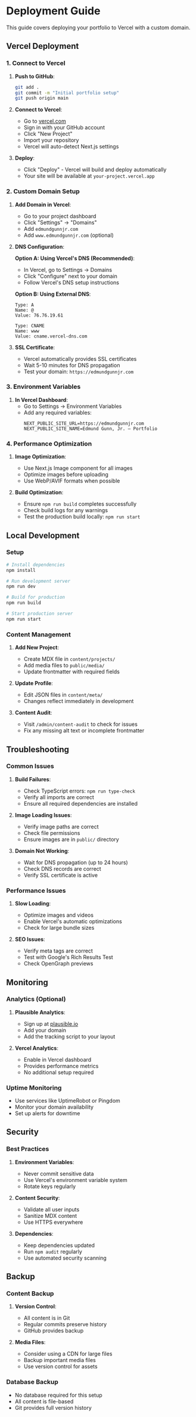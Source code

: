 # Deployment Guide

This guide covers deploying your portfolio to Vercel with a custom domain.

## Vercel Deployment

### 1. Connect to Vercel

1. **Push to GitHub**:
   ```bash
   git add .
   git commit -m "Initial portfolio setup"
   git push origin main
   ```

2. **Connect to Vercel**:
   - Go to [vercel.com](https://vercel.com)
   - Sign in with your GitHub account
   - Click "New Project"
   - Import your repository
   - Vercel will auto-detect Next.js settings

3. **Deploy**:
   - Click "Deploy" - Vercel will build and deploy automatically
   - Your site will be available at `your-project.vercel.app`

### 2. Custom Domain Setup

1. **Add Domain in Vercel**:
   - Go to your project dashboard
   - Click "Settings" → "Domains"
   - Add `edmundgunnjr.com`
   - Add `www.edmundgunnjr.com` (optional)

2. **DNS Configuration**:
   
   **Option A: Using Vercel's DNS (Recommended)**:
   - In Vercel, go to Settings → Domains
   - Click "Configure" next to your domain
   - Follow Vercel's DNS setup instructions
   
   **Option B: Using External DNS**:
   ```
   Type: A
   Name: @
   Value: 76.76.19.61
   
   Type: CNAME
   Name: www
   Value: cname.vercel-dns.com
   ```

3. **SSL Certificate**:
   - Vercel automatically provides SSL certificates
   - Wait 5-10 minutes for DNS propagation
   - Test your domain: `https://edmundgunnjr.com`

### 3. Environment Variables

1. **In Vercel Dashboard**:
   - Go to Settings → Environment Variables
   - Add any required variables:
     ```
     NEXT_PUBLIC_SITE_URL=https://edmundgunnjr.com
     NEXT_PUBLIC_SITE_NAME=Edmund Gunn, Jr. — Portfolio
     ```

### 4. Performance Optimization

1. **Image Optimization**:
   - Use Next.js Image component for all images
   - Optimize images before uploading
   - Use WebP/AVIF formats when possible

2. **Build Optimization**:
   - Ensure `npm run build` completes successfully
   - Check build logs for any warnings
   - Test the production build locally: `npm run start`

## Local Development

### Setup

```bash
# Install dependencies
npm install

# Run development server
npm run dev

# Build for production
npm run build

# Start production server
npm run start
```

### Content Management

1. **Add New Project**:
   - Create MDX file in `content/projects/`
   - Add media files to `public/media/`
   - Update frontmatter with required fields

2. **Update Profile**:
   - Edit JSON files in `content/meta/`
   - Changes reflect immediately in development

3. **Content Audit**:
   - Visit `/admin/content-audit` to check for issues
   - Fix any missing alt text or incomplete frontmatter

## Troubleshooting

### Common Issues

1. **Build Failures**:
   - Check TypeScript errors: `npm run type-check`
   - Verify all imports are correct
   - Ensure all required dependencies are installed

2. **Image Loading Issues**:
   - Verify image paths are correct
   - Check file permissions
   - Ensure images are in `public/` directory

3. **Domain Not Working**:
   - Wait for DNS propagation (up to 24 hours)
   - Check DNS records are correct
   - Verify SSL certificate is active

### Performance Issues

1. **Slow Loading**:
   - Optimize images and videos
   - Enable Vercel's automatic optimizations
   - Check for large bundle sizes

2. **SEO Issues**:
   - Verify meta tags are correct
   - Test with Google's Rich Results Test
   - Check OpenGraph previews

## Monitoring

### Analytics (Optional)

1. **Plausible Analytics**:
   - Sign up at [plausible.io](https://plausible.io)
   - Add your domain
   - Add the tracking script to your layout

2. **Vercel Analytics**:
   - Enable in Vercel dashboard
   - Provides performance metrics
   - No additional setup required

### Uptime Monitoring

- Use services like UptimeRobot or Pingdom
- Monitor your domain availability
- Set up alerts for downtime

## Security

### Best Practices

1. **Environment Variables**:
   - Never commit sensitive data
   - Use Vercel's environment variable system
   - Rotate keys regularly

2. **Content Security**:
   - Validate all user inputs
   - Sanitize MDX content
   - Use HTTPS everywhere

3. **Dependencies**:
   - Keep dependencies updated
   - Run `npm audit` regularly
   - Use automated security scanning

## Backup

### Content Backup

1. **Version Control**:
   - All content is in Git
   - Regular commits preserve history
   - GitHub provides backup

2. **Media Files**:
   - Consider using a CDN for large files
   - Backup important media files
   - Use version control for assets

### Database Backup

- No database required for this setup
- All content is file-based
- Git provides full version history
